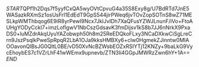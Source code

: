 $START$QPf1h2Dqs7f5yyfCxQA5wyOVtCpvuG4a35S8Exy8g/U7BdRTd7JnE5WASazkRXmSz1osUsFrI1EdEdT9GpS544jirPWeq6jvTOvZopSOTnS8wZ71MESLkpWMThbqog6E9iR8yrPewI9Ncx7JklJvIDh7XaQFusYZWJLnunF/iVo+FtoAUHgYODyCckl7+imzLoflgwV1NbCszGdsavK3fmDijsv1kS8b7JJ6nNrkX9PxaDS0+luMZdrAkqUyuYAZobwph50h8m25ReEDQkoFLxy3NCaDXkwCiSgLreCrn9JszPsqlkPweSpRpqR2LbA1OJa9kksHMBXy6+clw0HgmekZJinntw0MlAOOavonQlBsJG0QltL0BE/vD50XvNcBZWsbEOZxRSIYTj12KNZy+9baLkG9VycEhoybES7c1VZrLhF41wWEmx9upnevb/ZTN3Ii4GGpJMWRzZwn6hY+1A==$END$